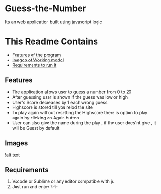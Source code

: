 # Guess-the-Number
Its an web application built using javascript logic  
# This Readme Contains
* [Features of the program](https://github.com/Avnish-Raut/Guess-the-Number/blob/master/README.md#features)
* [Images of Working model](https://github.com/Avnish-Raut/Guess-the-Number/blob/master/README.md#images)
* [Requirements to run it](https://github.com/Avnish-Raut/Guess-the-Number/blob/master/README.md#requirements)

## Features 
* The application allows user to guess a number from 0 to 20
* After guessing user is shown if the guess was low or high
* User's Score decreases by 1 each wrong guess
* Highscore is stored till you relod the site
* To play again without resetting the Highscore there is option to play again by clicking on Again button
* User can also give the name during the play , if the user does'nt give , it will be Guest by default

## Images
[!alt text](https://github.com/Avnish-Raut/Guess-the-Number/raw/master/images/1.jpg "Image 2")

## Requirements
1. Vscode or Sublime or any editor compatible with js 
2. Just run and enjoy ✨✨
